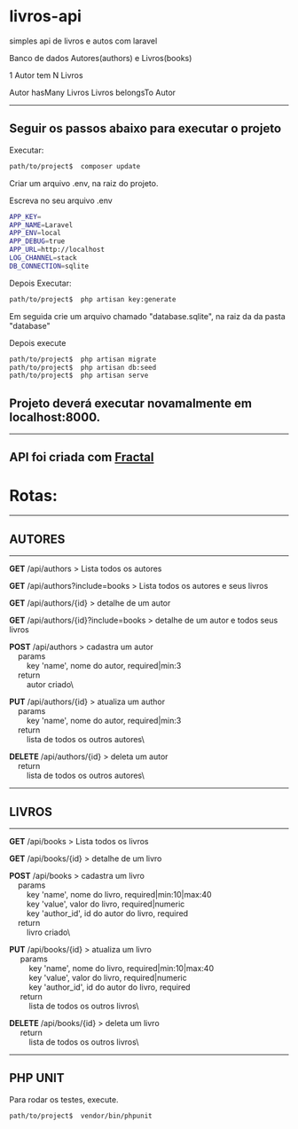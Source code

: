 # livros-api
simples api de livros e autos com laravel

Banco de dados
Autores(authors)  e Livros(books)

1 Autor tem N Livros

Autor hasMany Livros
Livros belongsTo Autor

----------------------------------------------------------------------
Seguir os passos abaixo para executar o projeto
----------------------------------------------------------------------
Executar:
```bash
path/to/project$  composer update
```
Criar um arquivo .env, na raiz do projeto.

Escreva no seu arquivo .env
```bash
APP_KEY=
APP_NAME=Laravel
APP_ENV=local
APP_DEBUG=true
APP_URL=http://localhost
LOG_CHANNEL=stack
DB_CONNECTION=sqlite
```
Depois
Executar:
```bash
path/to/project$  php artisan key:generate
```

Em seguida crie um arquivo chamado "database.sqlite", na raiz da da pasta "database"

Depois execute

```bash
path/to/project$  php artisan migrate
path/to/project$  php artisan db:seed
path/to/project$  php artisan serve
```
## Projeto deverá executar novamalmente em localhost:8000.

----------------------------------------------------------------------
API foi criada com [Fractal](https://github.com/spatie/laravel-fractal)
----------------------------------------------------------------------


# Rotas:
----------------------------------------------------------------------
## AUTORES
----------------------------------------------------------------------

**GET** /api/authors > Lista todos os autores

**GET** /api/authors?include=books > Lista todos os autores e seus livros

**GET** /api/authors/{id} > detalhe de um autor

**GET** /api/authors/{id}?include=books > detalhe de um autor e todos seus livros

**POST** /api/authors > cadastra um autor\
&nbsp;&nbsp;&nbsp;&nbsp;params\
&nbsp;&nbsp;&nbsp;&nbsp;&nbsp;&nbsp;&nbsp;&nbsp;key 'name',  nome do autor, required|min:3\
&nbsp;&nbsp;&nbsp;&nbsp;return\
&nbsp;&nbsp;&nbsp;&nbsp;&nbsp;&nbsp;&nbsp;&nbsp;autor criado\

**PUT** /api/authors/{id} > atualiza um author\
  &nbsp;&nbsp;&nbsp;&nbsp;params\
    &nbsp;&nbsp;&nbsp;&nbsp;&nbsp;&nbsp;&nbsp;&nbsp;key 'name',  nome do autor, required|min:3\
  &nbsp;&nbsp;&nbsp;&nbsp;return\
    &nbsp;&nbsp;&nbsp;&nbsp;&nbsp;&nbsp;&nbsp;&nbsp;lista de todos os outros autores\

**DELETE** /api/authors/{id} > deleta um autor\
  &nbsp;&nbsp;&nbsp;&nbsp;return\
    &nbsp;&nbsp;&nbsp;&nbsp;&nbsp;&nbsp;&nbsp;&nbsp;lista de todos os outros autores\

----------------------------------------------------------------------
## LIVROS
----------------------------------------------------------------------

**GET** /api/books > Lista todos os livros

**GET** /api/books/{id} > detalhe de um livro

**POST** /api/books > cadastra um livro\
  &nbsp;&nbsp;&nbsp;&nbsp;params\
    &nbsp;&nbsp;&nbsp;&nbsp;&nbsp;&nbsp;&nbsp;&nbsp;key 'name',  nome do livro, required|min:10|max:40\
    &nbsp;&nbsp;&nbsp;&nbsp;&nbsp;&nbsp;&nbsp;&nbsp;key 'value',  valor do livro, required|numeric\
    &nbsp;&nbsp;&nbsp;&nbsp;&nbsp;&nbsp;&nbsp;&nbsp;key 'author_id',  id do autor do livro, required\
  &nbsp;&nbsp;&nbsp;&nbsp;return\
    &nbsp;&nbsp;&nbsp;&nbsp;&nbsp;&nbsp;&nbsp;&nbsp;livro criado\

**PUT** /api/books/{id} > atualiza um livro\
 &nbsp;&nbsp;&nbsp;&nbsp; params\
  &nbsp;&nbsp;&nbsp;&nbsp;&nbsp;&nbsp;&nbsp;&nbsp;  key 'name',  nome do livro, required|min:10|max:40\
 &nbsp;&nbsp;&nbsp;&nbsp;&nbsp;&nbsp;&nbsp;&nbsp;   key 'value',  valor do livro, required|numeric\
   &nbsp;&nbsp;&nbsp;&nbsp;&nbsp;&nbsp;&nbsp;&nbsp; key 'author_id',  id do autor do livro, required\
 &nbsp;&nbsp;&nbsp;&nbsp; return\
  &nbsp;&nbsp;&nbsp;&nbsp;&nbsp;&nbsp;&nbsp;&nbsp;  lista de todos os outros livros\

**DELETE** /api/books/{id} > deleta um livro\
 &nbsp;&nbsp;&nbsp;&nbsp; return\
  &nbsp;&nbsp;&nbsp;&nbsp;&nbsp;&nbsp;&nbsp;&nbsp;  lista de todos os outros livros\

----------------------------------------------------------------------
PHP UNIT
----------------------------------------------------------------------

Para rodar os testes, execute.

```bash
path/to/project$  vendor/bin/phpunit
```
